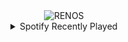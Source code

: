 <div align="center">
<picture>
    <source media="(prefers-color-scheme: dark)" srcset="https://i.ibb.co/475grSr/output-gif.gif">
    <source media="(prefers-color-scheme: light)" srcset="https://i.ibb.co/475grSr/output-gif.gif">
    <img alt="RENOS" src="https://i.ibb.co/475grSr/output-gif.gif">
</picture>
<details>
<summary>Spotify Recently Played</summary>
<img src="https://spotify-recently-played-readme.vercel.app/api?user=31d6d6zerc5ct6kck32na2ozsqf4&unique=1&width=400" alt="Spotify" />
</details>
</div>

<!-- Image deletion URL: https://ibb.co/SP97CmC/f8e9f6061bc19edd1ccdb32a00ace5c5 -->